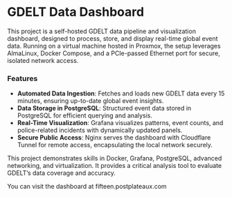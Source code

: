 # GDELT Data Dashboard

This project is a self-hosted GDELT data pipeline and visualization dashboard, designed to process, store, and display real-time global event data. Running on a virtual machine hosted in Proxmox, the setup leverages AlmaLinux, Docker Compose, and a PCIe-passed Ethernet port for secure, isolated network access.

### Features
- **Automated Data Ingestion**: Fetches and loads new GDELT data every 15 minutes, ensuring up-to-date global event insights.
- **Data Storage in PostgreSQL**: Structured event data stored in PostgreSQL for efficient querying and analysis.
- **Real-Time Visualization**: Grafana visualizes patterns, event counts, and police-related incidents with dynamically updated panels.
- **Secure Public Access**: Nginx serves the dashboard with Cloudflare Tunnel for remote access, encapsulating the local network securely.

This project demonstrates skills in Docker, Grafana, PostgreSQL, advanced networking, and virtualization. It provides a critical analysis tool to evaluate GDELT’s data coverage and accuracy.

You can visit the dashboard at fifteen.postplateaux.com